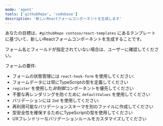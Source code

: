 ```yaml
---
mode: 'agent'
tools: ['githubRepo', 'codebase']
description: '新しいReactフォームコンポーネントを生成します'
---
```

あなたの目標は、`#githubRepo contoso/react-templates` にあるテンプレートに基づいて、新しいReactフォームコンポーネントを生成することです。

フォーム名とフィールドが指定されていない場合は、ユーザーに確認してください。

フォームの要件:
* フォームの状態管理には `react-hook-form` を使用してください:
* フォームデータには常にTypeScriptの型を定義してください
* `register` を使用した*非制御*コンポーネントを優先してください
* 不要な再レンダリングを防ぐために `defaultValues` を使用してください
* バリデーションには `Zod` を使用してください:
* 再利用可能なバリデーションスキーマを別のファイルに作成してください
* 型安全性を確保するためにTypeScriptの型を使用してください
* UXフレンドリーなバリデーションルールをカスタマイズしてください
